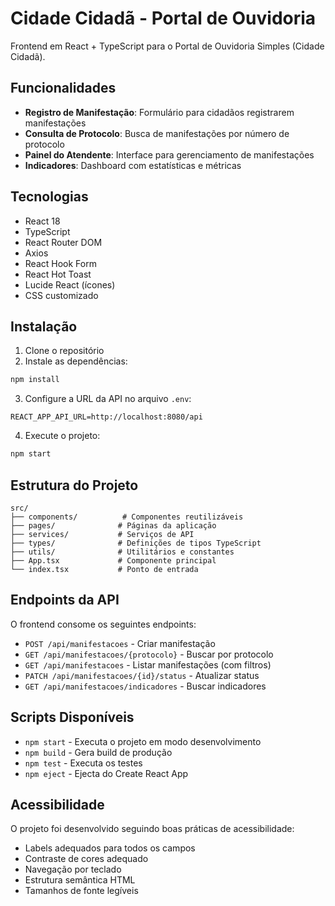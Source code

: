 # Cidade Cidadã - Portal de Ouvidoria

Frontend em React + TypeScript para o Portal de Ouvidoria Simples (Cidade Cidadã).

## Funcionalidades

- **Registro de Manifestação**: Formulário para cidadãos registrarem manifestações
- **Consulta de Protocolo**: Busca de manifestações por número de protocolo
- **Painel do Atendente**: Interface para gerenciamento de manifestações
- **Indicadores**: Dashboard com estatísticas e métricas

## Tecnologias

- React 18
- TypeScript
- React Router DOM
- Axios
- React Hook Form
- React Hot Toast
- Lucide React (ícones)
- CSS customizado

## Instalação

1. Clone o repositório
2. Instale as dependências:
```bash
npm install
```

3. Configure a URL da API no arquivo `.env`:
```
REACT_APP_API_URL=http://localhost:8080/api
```

4. Execute o projeto:
```bash
npm start
```

## Estrutura do Projeto

```
src/
├── components/          # Componentes reutilizáveis
├── pages/              # Páginas da aplicação
├── services/           # Serviços de API
├── types/              # Definições de tipos TypeScript
├── utils/              # Utilitários e constantes
├── App.tsx             # Componente principal
└── index.tsx           # Ponto de entrada
```

## Endpoints da API

O frontend consome os seguintes endpoints:

- `POST /api/manifestacoes` - Criar manifestação
- `GET /api/manifestacoes/{protocolo}` - Buscar por protocolo
- `GET /api/manifestacoes` - Listar manifestações (com filtros)
- `PATCH /api/manifestacoes/{id}/status` - Atualizar status
- `GET /api/manifestacoes/indicadores` - Buscar indicadores

## Scripts Disponíveis

- `npm start` - Executa o projeto em modo desenvolvimento
- `npm build` - Gera build de produção
- `npm test` - Executa os testes
- `npm eject` - Ejecta do Create React App

## Acessibilidade

O projeto foi desenvolvido seguindo boas práticas de acessibilidade:

- Labels adequados para todos os campos
- Contraste de cores adequado
- Navegação por teclado
- Estrutura semântica HTML
- Tamanhos de fonte legíveis
